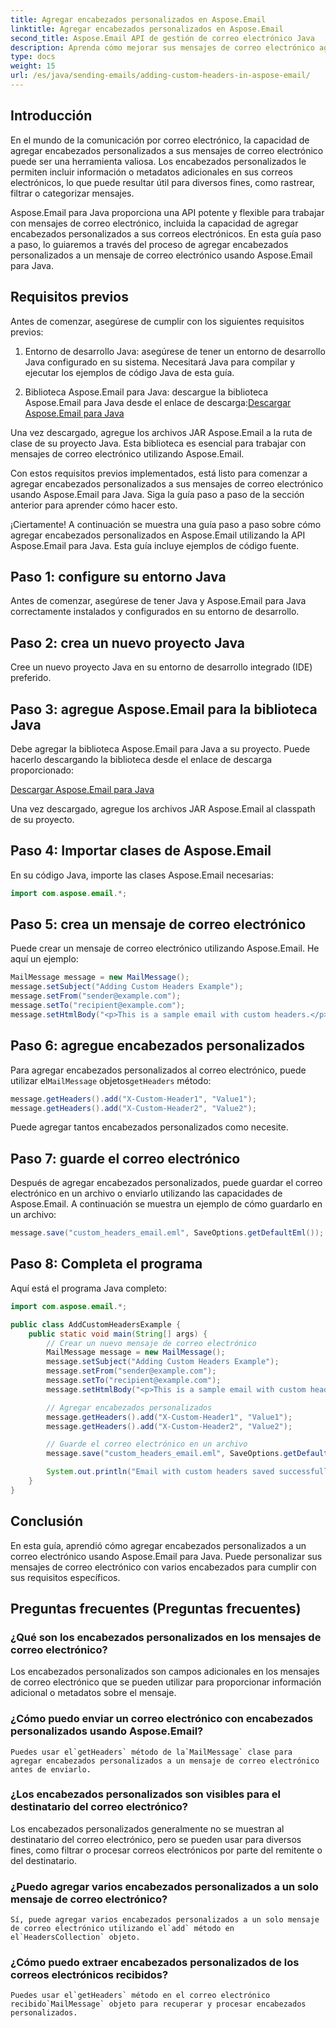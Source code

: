 ```yaml
---
title: Agregar encabezados personalizados en Aspose.Email
linktitle: Agregar encabezados personalizados en Aspose.Email
second_title: Aspose.Email API de gestión de correo electrónico Java
description: Aprenda cómo mejorar sus mensajes de correo electrónico agregando encabezados personalizados usando Aspose.Email para Java. Mejore los metadatos y la organización del correo electrónico.
type: docs
weight: 15
url: /es/java/sending-emails/adding-custom-headers-in-aspose-email/
---
```


## Introducción

En el mundo de la comunicación por correo electrónico, la capacidad de agregar encabezados personalizados a sus mensajes de correo electrónico puede ser una herramienta valiosa. Los encabezados personalizados le permiten incluir información o metadatos adicionales en sus correos electrónicos, lo que puede resultar útil para diversos fines, como rastrear, filtrar o categorizar mensajes.

Aspose.Email para Java proporciona una API potente y flexible para trabajar con mensajes de correo electrónico, incluida la capacidad de agregar encabezados personalizados a sus correos electrónicos. En esta guía paso a paso, lo guiaremos a través del proceso de agregar encabezados personalizados a un mensaje de correo electrónico usando Aspose.Email para Java.

## Requisitos previos

Antes de comenzar, asegúrese de cumplir con los siguientes requisitos previos:

1. Entorno de desarrollo Java: asegúrese de tener un entorno de desarrollo Java configurado en su sistema. Necesitará Java para compilar y ejecutar los ejemplos de código Java de esta guía.

2.  Biblioteca Aspose.Email para Java: descargue la biblioteca Aspose.Email para Java desde el enlace de descarga:[Descargar Aspose.Email para Java](https://releases.aspose.com/email/java/)

   Una vez descargado, agregue los archivos JAR Aspose.Email a la ruta de clase de su proyecto Java. Esta biblioteca es esencial para trabajar con mensajes de correo electrónico utilizando Aspose.Email.

Con estos requisitos previos implementados, está listo para comenzar a agregar encabezados personalizados a sus mensajes de correo electrónico usando Aspose.Email para Java. Siga la guía paso a paso de la sección anterior para aprender cómo hacer esto.

¡Ciertamente! A continuación se muestra una guía paso a paso sobre cómo agregar encabezados personalizados en Aspose.Email utilizando la API Aspose.Email para Java. Esta guía incluye ejemplos de código fuente.

## Paso 1: configure su entorno Java

Antes de comenzar, asegúrese de tener Java y Aspose.Email para Java correctamente instalados y configurados en su entorno de desarrollo.

## Paso 2: crea un nuevo proyecto Java

Cree un nuevo proyecto Java en su entorno de desarrollo integrado (IDE) preferido.

## Paso 3: agregue Aspose.Email para la biblioteca Java

Debe agregar la biblioteca Aspose.Email para Java a su proyecto. Puede hacerlo descargando la biblioteca desde el enlace de descarga proporcionado:

[Descargar Aspose.Email para Java](https://releases.aspose.com/email/java/)

Una vez descargado, agregue los archivos JAR Aspose.Email al classpath de su proyecto.

## Paso 4: Importar clases de Aspose.Email

En su código Java, importe las clases Aspose.Email necesarias:

```java
import com.aspose.email.*;
```

## Paso 5: crea un mensaje de correo electrónico

Puede crear un mensaje de correo electrónico utilizando Aspose.Email. He aquí un ejemplo:

```java
MailMessage message = new MailMessage();
message.setSubject("Adding Custom Headers Example");
message.setFrom("sender@example.com");
message.setTo("recipient@example.com");
message.setHtmlBody("<p>This is a sample email with custom headers.</p>");
```

## Paso 6: agregue encabezados personalizados

 Para agregar encabezados personalizados al correo electrónico, puede utilizar el`MailMessage` objetos`getHeaders` método:

```java
message.getHeaders().add("X-Custom-Header1", "Value1");
message.getHeaders().add("X-Custom-Header2", "Value2");
```

Puede agregar tantos encabezados personalizados como necesite.

## Paso 7: guarde el correo electrónico

Después de agregar encabezados personalizados, puede guardar el correo electrónico en un archivo o enviarlo utilizando las capacidades de Aspose.Email. A continuación se muestra un ejemplo de cómo guardarlo en un archivo:

```java
message.save("custom_headers_email.eml", SaveOptions.getDefaultEml());
```

## Paso 8: Completa el programa

Aquí está el programa Java completo:

```java
import com.aspose.email.*;

public class AddCustomHeadersExample {
    public static void main(String[] args) {
        // Crear un nuevo mensaje de correo electrónico
        MailMessage message = new MailMessage();
        message.setSubject("Adding Custom Headers Example");
        message.setFrom("sender@example.com");
        message.setTo("recipient@example.com");
        message.setHtmlBody("<p>This is a sample email with custom headers.</p>");

        // Agregar encabezados personalizados
        message.getHeaders().add("X-Custom-Header1", "Value1");
        message.getHeaders().add("X-Custom-Header2", "Value2");

        // Guarde el correo electrónico en un archivo
        message.save("custom_headers_email.eml", SaveOptions.getDefaultEml());

        System.out.println("Email with custom headers saved successfully.");
    }
}
```

## Conclusión

En esta guía, aprendió cómo agregar encabezados personalizados a un correo electrónico usando Aspose.Email para Java. Puede personalizar sus mensajes de correo electrónico con varios encabezados para cumplir con sus requisitos específicos.


## Preguntas frecuentes (Preguntas frecuentes)

### ¿Qué son los encabezados personalizados en los mensajes de correo electrónico?
   Los encabezados personalizados son campos adicionales en los mensajes de correo electrónico que se pueden utilizar para proporcionar información adicional o metadatos sobre el mensaje.

### ¿Cómo puedo enviar un correo electrónico con encabezados personalizados usando Aspose.Email?
    Puedes usar el`getHeaders` método de la`MailMessage` clase para agregar encabezados personalizados a un mensaje de correo electrónico antes de enviarlo.

### ¿Los encabezados personalizados son visibles para el destinatario del correo electrónico?
   Los encabezados personalizados generalmente no se muestran al destinatario del correo electrónico, pero se pueden usar para diversos fines, como filtrar o procesar correos electrónicos por parte del remitente o del destinatario.

### ¿Puedo agregar varios encabezados personalizados a un solo mensaje de correo electrónico?
    Sí, puede agregar varios encabezados personalizados a un solo mensaje de correo electrónico utilizando el`add` método en el`HeadersCollection` objeto.

### ¿Cómo puedo extraer encabezados personalizados de los correos electrónicos recibidos?
    Puedes usar el`getHeaders` método en el correo electrónico recibido`MailMessage` objeto para recuperar y procesar encabezados personalizados.